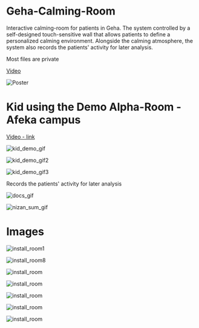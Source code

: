 # Geha-Calming-Room
Interactive calming-room for patients in Geha. The system controlled by a self-designed touch-sensitive wall that allows patients to define a personalized calming environment. Alongside the calming atmosphere, the system also records the patients' activity for later analysis.

Most files are private

[Video](https://github.com/LiorItzhak/Geha-Calming-Room/raw/master/smartup-2018-nitzan-team.mp4)

![Poster](/poster.jpg )

# Kid using the Demo Alpha-Room - Afeka campus
[Video - link](https://github.com/LiorItzhak/Geha-Calming-Room/raw/master/smartup-2018-nitzan-team.mp4)

![kid_demo_gif](images/kid_demo_gif1.gif)

![kid_demo_gif2](images/kid_demo_gif2.gif)

![kid_demo_gif3](images/kid_demo_gif3.gif)


Records the patients' activity for later analysis

![docs_gif](images/docs_gif.gif )

![nizan_sum_gif](images/nizan_sum_gif.gif )


# Images

![install_room1](images/7.jpeg )

![install_room8](images/7.jpeg )

![install_room](images/18.jpeg )

![install_room](images/13.jpeg )

![install_room](images/9.jpeg )

![install_room](images/10.jpeg )

![install_room](images/15.jpeg )



